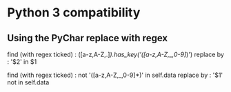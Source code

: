 # Python 3 compatibility

## Using the PyChar replace with regex

find (with regex ticked) : ([a-z,A-Z,.]*).has_key\(\'([a-z,A-Z,_,0-9]*)\'\)
replace by : '$2' in $1

find (with regex ticked) : not '([a-z,A-Z,_,0-9]*)' in self.data
replace by : '$1' not in self.data